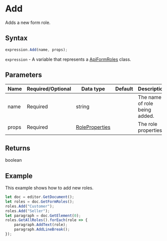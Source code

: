 # Add

Adds a new form role.

## Syntax

```javascript
expression.Add(name, props);
```

`expression` - A variable that represents a [ApiFormRoles](../ApiFormRoles.md) class.

## Parameters

| **Name** | **Required/Optional** | **Data type** | **Default** | **Description** |
| ------------- | ------------- | ------------- | ------------- | ------------- |
| name | Required | string |  | The name of role being added. |
| props | Required | [RoleProperties](../../Enumeration/RoleProperties.md) |  | The role properties. |

## Returns

boolean

## Example

This example shows how to add new roles.

```javascript editor-pdf
let doc = editor.GetDocument();
let roles = doc.GetFormRoles();
roles.Add("Customer");
roles.Add("Seller");
let paragraph = doc.GetElement(0);
roles.GetAllRoles().forEach(role => {
    paragraph.AddText(role);
    paragraph.AddLineBreak();
});

```
